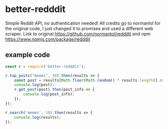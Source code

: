 # better-redddit
Simple Reddit API, no authentication needed! All credits go to normanlol for the original code, I just changed it to promises and used a different web scraper. Link to original https://github.com/normanlol/redddit and npm https://www.npmjs.com/package/redddit

## example code

```js
const r = require('better-redddit');

r.top_posts("memes", 10).then(results => {
	const post = results[Math.floor(Math.random() * results.length)].data.permalink;
	console.log(post);
	r.get_post(post).then(post_info => {
		console.log(post_info);
	});
});

r.search('memes', 10).then(results => {
	console.log(results);
});
```

